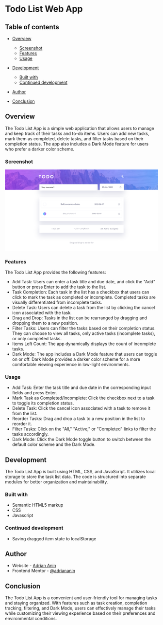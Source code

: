 # Todo List Web App

## Table of contents

- [Overview](#overview)

  - [Screenshot](#screenshot)
  - [Features](#features)
  - [Usage](#usage)

- [Development](#development)

  - [Built with](#built-with)
  - [Continued development](#continued-development)

- [Author](#author)

- [Conclusion](#conclusion)

## Overview

The Todo List App is a simple web application that allows users to manage and keep track of their tasks and to-do items. Users can add new tasks, mark them as completed, delete tasks, and filter tasks based on their completion status. The app also includes a Dark Mode feature for users who prefer a darker color scheme.

### Screenshot

![](./images/screenshot.png)

### Features

The Todo List App provides the following features:

- Add Task: Users can enter a task title and due date, and click the "Add" button or press Enter to add the task to the list.
- Task Completion: Each task in the list has a checkbox that users can click to mark the task as completed or incomplete. Completed tasks are visually differentiated from incomplete tasks.
- Delete Task: Users can delete a task from the list by clicking the cancel icon associated with the task.
- Drag and Drop: Tasks in the list can be rearranged by dragging and dropping them to a new position.
- Filter Tasks: Users can filter the tasks based on their completion status. They can choose to view all tasks, only active tasks (incomplete tasks), or only completed tasks.
- Items Left Count: The app dynamically displays the count of incomplete tasks.
- Dark Mode: The app includes a Dark Mode feature that users can toggle on or off. Dark Mode provides a darker color scheme for a more comfortable viewing experience in low-light environments.

### Usage

- Add Task: Enter the task title and due date in the corresponding input fields and press Enter.
- Mark Task as Completed/Incomplete: Click the checkbox next to a task to toggle its completion status.
- Delete Task: Click the cancel icon associated with a task to remove it from the list.
- Reorder Tasks: Drag and drop a task to a new position in the list to reorder it.
- Filter Tasks: Click on the "All," "Active," or "Completed" links to filter the tasks accordingly.
- Dark Mode: Click the Dark Mode toggle button to switch between the default color scheme and the Dark Mode.

## Development

The Todo List App is built using HTML, CSS, and JavaScript. It utilizes local storage to store the task list data. The code is structured into separate modules for better organization and maintainability.

### Built with

- Semantic HTML5 markup
- CSS
- Javascript

### Continued development

- Saving dragged item state to localStorage

## Author

- Website - [Adrian Anin](https://adriananin.github.io/anin-blog-odyssey/)
- Frontend Mentor - [@adriananin](https://www.frontendmentor.io/profile/adriananin)

## Conclusion

The Todo List App is a convenient and user-friendly tool for managing tasks and staying organized. With features such as task creation, completion tracking, filtering, and Dark Mode, users can effectively manage their tasks while customizing their viewing experience based on their preferences and environmental conditions.
